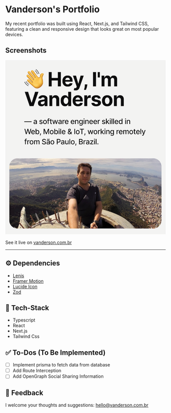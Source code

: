# Vanderson's Portfolio

My recent portfolio was built using React, Next.js, and Tailwind CSS, featuring a clean and responsive design that looks great on most popular devices.

## Screenshots

![Screenshot](./public/cover.png)

See it live on [vanderson.com.br](https://vanderson.com.br) 

<hr />

## ⚙️ Dependencies

* [Lenis](https://github.com/studio-freight/lenis)
* [Framer Motion](https://www.framer.com/motion/)
* [Lucide Icon](https://lucide.dev/)
* [Zod](https://zod.dev/)

## 🧬 Tech-Stack

- Typescript
- React
- Next.js
- Tailwind Css

## ✅ To-Dos (To Be Implemented)

- [ ] Implement prisma to fetch data from database
- [ ] Add Route Interception
- [ ] Add OpenGraph Social Sharing Information

## 🤜 Feedback

I welcome your thoughts and suggestions: [hello@vanderson.com.br](mailto:hello@vanderson.com.br)